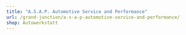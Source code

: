 ```yaml
---
title: "A.S.A.P. Automotive Service and Performance"
url: /grand-junction/a-s-a-p-automotive-service-and-performance/
shop: Autowerkstatt
---
```

